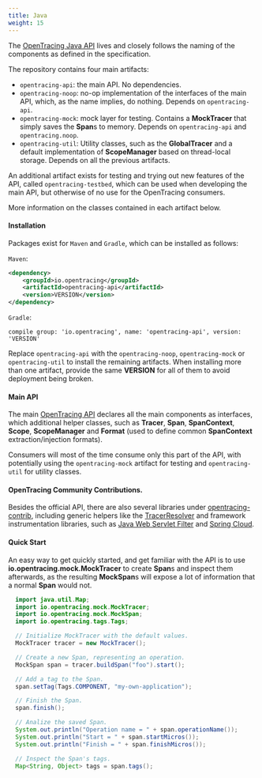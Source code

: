 ```yaml
---
title: Java
weight: 15
---
```


The [OpenTracing Java API](https://github.com/opentracing/opentracing-java) lives and closely follows the naming of the components as defined in the specification.

The repository contains four main artifacts:

* `opentracing-api`: the main API. No dependencies.
* `opentracing-noop`: no-op implementation of the interfaces of the main API, which, as the name implies, do nothing. Depends on `opentracing-api`.
* `opentracing-mock`: mock layer for testing. Contains a **MockTracer** that simply saves the **Span**s to memory. Depends on `opentracing-api` and `opentracing.noop`.
* `opentracing-util`: Utility classes, such as the **GlobalTracer** and a default implementation of **ScopeManager** based on thread-local storage. Depends on all the previous artifacts.

An additional artifact exists for testing and trying out new features of the API, called `opentracing-testbed`, which can be used when developing the main API, but otherwise of no use for the OpenTracing consumers.

More information on the classes contained in each artifact below.

#### Installation

Packages exist for `Maven` and `Gradle`, which can be installed as follows:

`Maven`:
```xml
<dependency>
    <groupId>io.opentracing</groupId>
    <artifactId>opentracing-api</artifactId>
    <version>VERSION</version>
</dependency>
```

`Gradle`:
```
compile group: 'io.opentracing', name: 'opentracing-api', version: 'VERSION'
```

Replace `opentracing-api` with the `opentracing-noop`, `opentracing-mock` or `opentracing-util` to install the remaining artifacts. When installing more than one artifact, provide the same **VERSION** for all of them to avoid deployment being broken.

#### Main API

The main [OpenTracing API](http://javadoc.io/doc/io.opentracing/opentracing-api) declares all the main components as interfaces, which additional helper classes, such as **Tracer**, **Span**, **SpanContext**, **Scope**, **ScopeManager** and **Format** (used to define common **SpanContext** extraction/injection formats).

Consumers will most of the time consume only this part of the API, with potentially using the `opentracing-mock` artifact for testing and `opentracing-util` for utility classes.

#### OpenTracing Community Contributions.

Besides the official API, there are also several libraries under [opentracing-contrib](https://github.com/opentracing-contrib), including generic helpers like the [TracerResolver](https://github.com/opentracing-contrib/java-tracerresolver) and framework instrumentation libraries, such as [Java Web Servlet Filter](https://github.com/opentracing-contrib/java-web-servlet-filter) and [Spring Cloud](https://github.com/opentracing-contrib/java-spring-cloud).

#### Quick Start

An easy way to get quickly started, and get familiar with the API is to use **io.opentracing.mock.MockTracer** to create **Span**s and inspect them afterwards, as the resulting **MockSpan**s will expose a lot of information that a normal **Span** would not.

```java
  import java.util.Map;
  import io.opentracing.mock.MockTracer;
  import io.opentracing.mock.MockSpan;
  import io.opentracing.tags.Tags;

  // Initialize MockTracer with the default values.
  MockTracer tracer = new MockTracer();

  // Create a new Span, representing an operation.
  MockSpan span = tracer.buildSpan("foo").start();

  // Add a tag to the Span.
  span.setTag(Tags.COMPONENT, "my-own-application");

  // Finish the Span.
  span.finish();

  // Analize the saved Span.
  System.out.println("Operation name = " + span.operationName());
  System.out.println("Start = " + span.startMicros());
  System.out.println("Finish = " + span.finishMicros());

  // Inspect the Span's tags.
  Map<String, Object> tags = span.tags();
```
